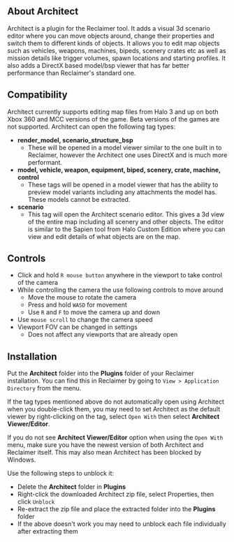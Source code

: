 ## About Architect
Architect is a plugin for the Reclaimer tool. It adds a visual 3d scenario editor where you can move objects around, change their properties and switch them to different kinds of objects. It allows you to edit map objects such as vehicles, weapons, machines, bipeds, scenery crates etc as well as mission details like trigger volumes, spawn locations and starting profiles. It also adds a DirectX based model/bsp viewer that has far better performance than Reclaimer's standard one.

## Compatibility
Architect currently supports editing map files from Halo 3 and up on both Xbox 360 and MCC versions of the game. Beta versions of the games are not supported.
Architect can open the following tag types:
- **render_model, scenario_structure_bsp**
  - These will be opened in a model viewer similar to the one built in to Reclaimer, however the Architect one uses DirectX and is much more performant.
- **model, vehicle, weapon, equipment, biped, scenery, crate, machine, control**
  - These tags will be opened in a model viewer that has the ability to preview model variants including any attachments the model has. These models cannot be extracted.
- **scenario**
  - This tag will open the Architect scenario editor. This gives a 3d view of the entire map including all scenery and other objects. The editor is similar to the Sapien tool from Halo Custom Edition where you can view and edit details of what objects are on the map.

## Controls
- Click and hold `R mouse button` anywhere in the viewport to take control of the camera
- While controlling the camera the use following controls to move around
  - Move the mouse to rotate the camera
  - Press and hold `WASD` for movement
  - Use `R` and `F` to move the camera up and down
- Use `mouse scroll` to change the camera speed
- Viewport FOV can be changed in settings
  - Does not affect any viewports that are already open

## Installation
Put the **Architect** folder into the **Plugins** folder of your Reclaimer installation. You can find this in Reclaimer by going to `View > Application Directory` from the menu.

If the tag types mentioned above do not automatically open using Architect when you double-click them, you may need to set Architect as the default viewer by right-clicking on the tag, select `Open With` then select **Architect Viewer/Editor**.

If you do not see **Architect Viewer/Editor** option when using the `Open With` menu, make sure you have the newest version of both Architect and Reclaimer itself. This may also mean Architect has been blocked by Windows.

Use the following steps to unblock it:
- Delete the **Architect** folder in **Plugins**
- Right-click the downloaded Architect zip file, select Properties, then click `Unblock`
- Re-extract the zip file and place the extracted folder into the **Plugins** folder
- If the above doesn't work you may need to unblock each file individually after extracting them
